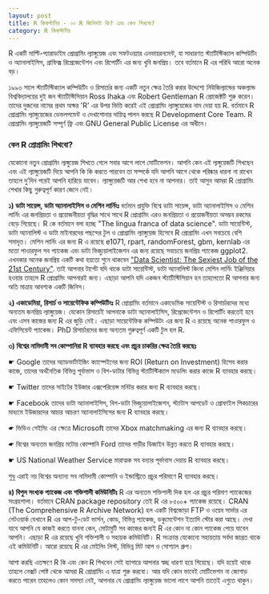 ```yaml
---
layout: post
title: R কিকস্টার্টার - ০০ R জিনিসটা কি? এবং কেন শিখবো?
category: R কিকস্টার্টার
---
```


R একটি মাল্টি-প্যারাডাইম প্রোগ্রামিং ল্যাঙ্গুয়েজ এবং সফটওয়্যার এনভায়রনমেন্ট, যা সাধারণত স্ট্যাটিস্টিক্যাল কম্পিউটিং ও অ্যানালাইসিস, গ্রাফিক্স রিপ্রেজেন্টেশন এবং রিপোর্টিং  এর জন্য খুবি জনপ্রিয়। তবে বর্তমানে R এর পরিধি আরো অনেক বড়।

১৯৯৩ সালে স্ট্যাটিস্টিক্যাল কম্পিউটিং ও রিসার্চের জন্য একটি নতুন ক্ষেত্র তৈরি করার উদ্দেশ্যে নিউজিল্যান্ডের অকল্যান্ড বিশ্ববিদ্যালয়ের দুই জন স্ট্যাটিস্টিসিয়ান Ross Ihaka এবং  Robert Gentleman R প্রোজেক্টটি শুরু করেন। তাদের দুজনের নামের প্রথম অক্ষর 'R' এর উপর ভিত্তি করেই এই প্রোগ্রামিং ল্যাঙ্গুয়েজের নাম দেয়া হয় R.  বর্তমানে R প্রোগ্রামিং ল্যাঙ্গুয়েজের ডেভলপমেন্ট ও দেখাশোনার দায়িত্ব পালন করছে R Development Core Team. R প্রোগ্রামিং ল্যাঙ্গুয়েজটি সম্পূর্ণ ফ্রি এবং  GNU General Public License এর অধীনে।

### কেন R প্রোগ্রামিং শিখবো?

যেকোনো নতুন প্রোগ্রামিং ল্যঙ্গুয়েজ শিখতে গেলে সবার আগে লাগে মোটিভেশন। আপনি কেন এই ল্যঙ্গুয়েজটি শিখছেন এবং এই ল্যাঙ্গুয়েজটি দিয়ে আপনি কি কি করতে পারবেন তা সম্পর্কে যদি আপনি আগে থেকে পরিষ্কার ধারনা না রাখেন তাহলে দু’দিন পরেই আপনি হারিয়ে যাবেন। ল্যাঙ্গুয়েজটি আর শেখা হবে না আপনার। তাই আসুন আমরা R প্রোগ্রামিং শেখার কিছু গুরুত্বপূর্ণ কারণ জেনে নেই।

**১) ডাটা সায়েন্স, ডাটা অ্যানালাইসিস ও মেশিন লার্নিংঃ** বর্তমান প্রযুক্তি বিশ্বে ডাটা সায়েন্স, ডাটা অ্যানালাইসিস ও মেশিন লার্নিং এর জনপ্রিয়তা ও প্রয়োজনীয়তা বৃদ্ধির সাথে সাথে R প্রোগ্রামিং এরও জনপ্রিয়তা ও প্রয়োজনীয়তা অসম্ভব রকমের বেড়ে গিয়েছে। R কে বর্তমানে বলা হচ্ছে "The lingua franca of data science". ডাটা সায়েন্টিস্ট, ডাটা অ্যানালিস্ট ও ডাটা মাইনারদের পছন্দের টুল ও প্রোগ্রামিং ল্যাঙ্গুয়েজ হিসেবে R প্রোগ্রামিং এখন সবচেয়ে বেশি সমাদৃত। মেশিন লার্নিং এর জন্য R এ রয়েছে e1071, rpart, randomForest, gbm, kernlab এর মতো পাওারফুল সব প্যাকেজ এবং ডাটা ভিজ্যুয়ালাইজেশন এর জন্য রয়েছে সবচেয়ে জনপ্রিয় প্যাকেজ ggplot2. এখনকার অনেক জনপ্রিয় একটি কথা হয়তো শুনে থাকবেন ["Data Scientist: The Sexiest Job of the 21st Century"](https://hbr.org/2012/10/data-scientist-the-sexiest-job-of-the-21st-century/ar/). তাই আপনার টার্গেট যদি থাকে ডাটা সায়েন্টিস্ট, ডাটা অ্যানালিস্ট কিংবা মেশিন লার্নিং ইঞ্জিনিয়ার হওয়ার তাহলে R প্রোগ্রামিং আপনারই জন্য। এছাড়া আপনি যদি একজন স্ট্যাটিস্টিসিয়ান হন তাহলেতো R আপনার জন্য অতি মাত্রায় আবশ্যক একটি জিনিস।

**২) একাডেমিয়া, রিসার্চ ও সায়েন্টেফিক কম্পিউটিংঃ** R প্রোগ্রামিং বর্তমানে একাডেমিক সায়েন্টিস্ট ও রিসার্চারদের মধ্যে অন্যতম জনপ্রিয় ল্যাঙ্গুয়েজ। যেকোন রিসার্চেই আপনাকে ডাটা অ্যানালাইসিস, রিপ্রেজেন্টেশন ও রিপোর্টিং করতেই হবে এবং এসব কাজের জন্য R এর জুড়ি নেই। এছাড়া সায়েন্টেফিক কম্পিউটং এর জন্য R এ রয়েছে অনেক পাওারফুল ও এফিসিয়েন্ট প্যাকেজ। PhD রিসার্চারদের জন্য অন্যতম গুরুত্বপূর্ণ একটি টুল  হল R.

**৩) বিশ্বের নামিদামী সব কোম্পানিরা R ব্যাবহার করছে এবং প্রচুর চাকরির ক্ষেত্র তৈরি করছেঃ**

  ☛ Google তাদের অ্যাডভার্টাইজিং ক্যাম্পেইনের জন্য ROI (Return on Investment) হিসেব করার কাজে, তাদের অর্থনৈতিক বিভিন্ন পূর্বাভাস ও বিগ-ডাটার বিভিন্ন স্ট্যাটিস্টিক্যাল মডেলিং করার কাজে R ব্যাবহার করছে।
  
  ☛ Twitter তাদের সাইটের ইউজার এক্সপেরিয়েন্স মনিটর করার জন্য R ব্যাবহার করছে।
  
  ☛ Facebook তাদের ডাটা অ্যানালাইসিস, বিগ-ডাটা ভিজ্যুয়ালাইজেশন, স্ট্যাটাস আপডেট ও প্রোফাইল পিকচারের মাধ্যমে ইউজারদের আচার আচরণ অ্যানালাইসিসের জন্য R ব্যাবহার করছে।
  
  ☛ ভিডিও গেইমিং এর ক্ষেত্রে Microsoft তাদের Xbox matchmaking এর জন্য R ব্যাবহার করছে।
  
  ☛ বিশ্বের অন্যতম জনপ্রিয় মটোর কোম্পানি Ford তাদের গাড়ীর ডিজাইন উন্নত করতে  R ব্যাবহার করছে।
  
  ☛ US National Weather Service মারাত্মক সব বন্যার পূর্ভাবাস দেয়ায় R ব্যাবহার করছে।

শুধু এরাই নয় বিশ্বের অন্যান্য সব নামিদামী কোম্পানি ও ইন্ডাস্ট্রিতে প্রচুর পরিমাণে R ব্যাবহার করছে।

**৪) বিপুল সংখ্যক প্যাকেজ এবং শক্তিশালী কমিউনিটিঃ** R এর অন্যতম শক্তিশালী দিক হল এর প্রচুর পরিমাণ প্যাকেজের সংগ্রহশালা। বর্তমানে CRAN package repository তেই R এর ৮৫০০+ প্যাকেজ রয়েছে। CRAN (The Comprehensive R Archive Network) হল একটি বিশ্বজোড়া FTP ও ওয়েব সার্ভার এর নেটওয়ার্ক যেখানে R এর আপ-টু-ডেট ভার্সন, কোড, বিভিন্ন প্যাকেজ, ডকুমেন্টেশন ইত্যাদি স্টোর করা আছে। দেখা যাবে আপনি যে কাজই করতে যাননা কেন, মোটামুটি সব কাজের জন্যই R এর কোন না কোন প্যাকেজ পেয়ে যাবেন আপনি। এছাড়া R এর রয়েছে খুবি শক্তিশালী ও সহায়ক কমিউনিটি। R সংক্রান্ত যেকোনো সহায়তায় সর্বদা জাগ্রত থাকে এই কমিউনিটি। আরো রয়েছে R এর মেইলিং লিস্ট, বিভিন্ন মিট আপ ও সোশ্যাল গ্রুপ।

আশা করছি এতক্ষণে R কি এবং কেন R শিখবেন সেই ব্যাপারে আপনার স্বচ্ছ ধারণা হয়ে গিয়েছে। যদি হয়েই থাকে তাহলে নেক্সট পোষ্ট থেকে আমরা R প্রোগ্রামিং এ যাত্রা শুরু করবো। আর যদি কোন ভাবেই মোটিভেশন না জোগাড় করতে পারেন তাহলেও কোন সমস্যা নেই, আপনার যে প্রোগ্রামিং ল্যাঙ্গুয়েজ ভালো লাগে আপনি তাতেই এগুতে থাকুন।
